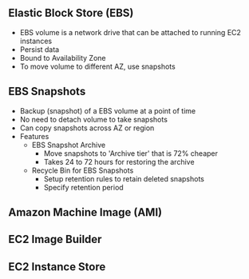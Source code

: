 ## Elastic Block Store (EBS)
- EBS volume is a network drive that can be attached to running EC2 instances
- Persist data
- Bound to Availability Zone
- To move volume to different AZ, use snapshots
  
## EBS Snapshots
- Backup (snapshot) of a EBS volume at a point of time
- No need to detach volume to take snapshots
- Can copy snapshots across AZ or region
- Features
  - EBS Snapshot Archive
    - Move snapshots to 'Archive tier' that is 72% cheaper
    - Takes 24 to 72 hours for restoring the archive
  - Recycle Bin for EBS Snapshots
    - Setup retention rules to retain deleted snapshots
    - Specify retention period

## Amazon Machine Image (AMI) 
## EC2 Image Builder
## EC2 Instance Store
